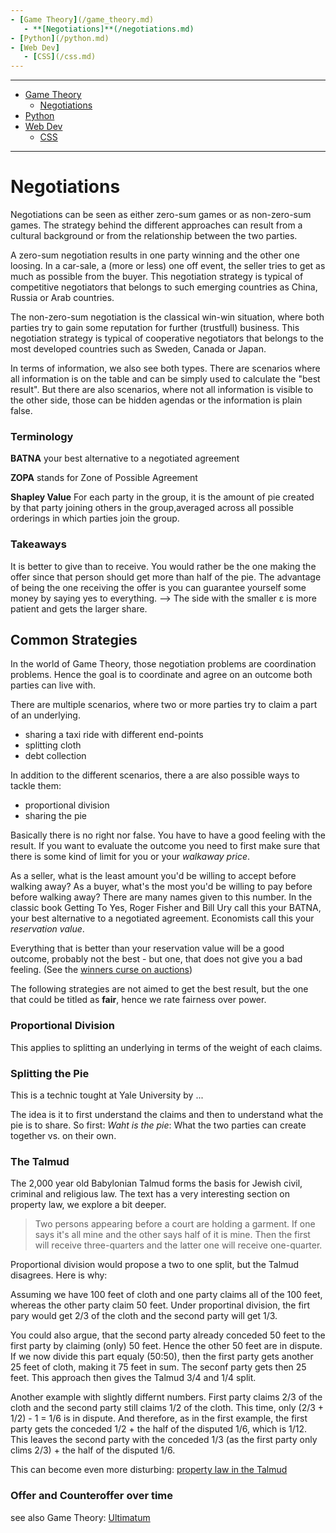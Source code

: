 ```yaml
---
- [Game Theory](/game_theory.md)
   - **[Negotiations]**(/negotiations.md)
- [Python](/python.md)
- [Web Dev]
   - [CSS](/css.md)
---
```


---
- [Game Theory](/game_theory.md)
   - [Negotiations](/negotiations.md)
- [Python](/python.md)
- [Web Dev](/web-dev.md)
   - [CSS](/css.md)
---

# Negotiations

Negotiations can be seen as either zero-sum games or as non-zero-sum games. The strategy behind the different approaches can result from a cultural background or from the relationship between the two parties.

A zero-sum negotiation results in one party winning and the other one loosing. In a car-sale, a (more or less) one off event, the seller tries to get as much as possible from the buyer. This negotiation strategy is typical of competitive negotiators that belongs to such emerging countries as China, Russia or Arab countries.

The non-zero-sum negotiation is the classical win-win situation, where both parties try to gain some reputation for further (trustfull) business. This negotiation strategy is typical of cooperative negotiators that belongs to the most developed countries such as Sweden, Canada or Japan.

In terms of information, we also see both types. There are scenarios where all information is on the table and can be simply used to calculate the "best result". But there are also scenarios, where not all information is visible to the other side, those can be hidden agendas or the information is plain false.

### Terminology

**BATNA** your best alternative to a negotiated agreement

**ZOPA** stands for Zone of Possible Agreement

**Shapley Value** For each party in the group, it is the amount of pie created by that party joining others in the group,averaged across all possible orderings in which parties join the group.

### Takeaways

It is better to give than to receive. You would rather be the one making the offer since that person should get more than half of the pie. The advantage of being the one receiving the offer is you can guarantee yourself some money by saying yes to everything. --> The side with the smaller ε is more patient and gets the larger share.

## Common Strategies

In the world of Game Theory, those negotiation problems are coordination problems. Hence the goal is to coordinate and agree on an outcome both parties can live with.

There are multiple scenarios, where two or more parties try to claim a part of an underlying.

* sharing a taxi ride with different end-points
* splitting cloth
* debt collection

In addition to the different scenarios, there a are also possible ways to tackle them:

* proportional division
* sharing the pie

Basically there is no right nor false. You have to have a good feeling with the result. If you want to evaluate the outcome you need to first make sure that there is some kind of limit for you or your *walkaway price*.

As a seller, what is the least amount you'd be willing to accept before walking away? As a buyer, what's the most you'd be willing to pay before before walking away? There are many names given to this number. In the classic book Getting To Yes, Roger Fisher and Bill Ury call this your BATNA, your best alternative to a negotiated agreement. Economists call this your *reservation value*.

Everything that is better than your reservation value will be a good outcome, probably not the best - but one, that does not give you a bad feeling. (See the [winners curse on auctions](https://www.investopedia.com/terms/w/winnerscurse.asp#:~:text=The%20winner's%20curse%20is%20a,factors%20that%20may%20influence%20bidders.))

The following strategies are not aimed to get the best result, but the one that could be titled as **fair**, hence we rate fairness over power.

### Proportional Division

This applies to splitting an underlying in terms of the weight of each claims.

### Splitting the Pie

This is a technic tought at Yale University by ...

The idea is it to first understand the claims and then to understand what the pie is to share. So first: *Waht is the pie*: What the two parties can create together vs. on their own.

### The Talmud

The 2,000 year old Babylonian Talmud forms the basis for Jewish civil, criminal and religious law. The text has a very interesting section on property law, we explore a bit deeper.

> Two persons appearing before a court are holding a garment. If one says it's all mine and the other says half of it is mine. Then the first will receive three-quarters and the latter one will receive one-quarter.

Proportional division would propose a two to one split, but the Talmud disagrees. Here is why:

Assuming we have 100 feet of cloth and one party claims all of the 100 feet, whereas the other party claim 50 feet. Under proportinal division, the firt pary would get 2/3 of the cloth and the second party will get 1/3.

You could also argue, that the second party already conceded 50 feet to the first party by claiming (only) 50 feet. Hence the other 50 feet are in dispute. If we now divide this part equaly (50:50), then the first party gets another 25 feet of cloth, making it 75 feet in sum. The seconf party gets then 25 feet. This approach then gives the Talmud 3/4 and 1/4 split.

Another example with slightly differnt numbers. First party claims 2/3 of the cloth and the second party still claims 1/2 of the cloth. This time, only (2/3 + 1/2) - 1 = 1/6 is in dispute. And therefore, as in the first example, the first party gets the conceded 1/2 + the half of the disputed 1/6, which is 1/12. This leaves the second party with the conceded 1/3 (as the first party only clims 2/3) + the half of the disputed 1/6.

This can become even more disturbing: [property law in the Talmud](https://mindyourdecisions.com/blog/2008/06/10/how-game-theory-solved-a-religious-mystery/)

### Offer and Counteroffer over time

see also Game Theory: [Ultimatum](/some-games.md#ultimatum)
